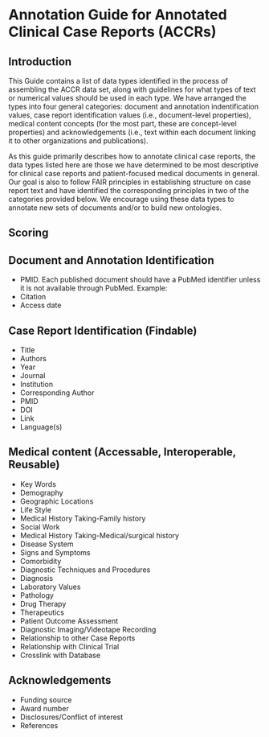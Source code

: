 # Annotation Guide for Annotated Clinical Case Reports (ACCRs)

## Introduction
This Guide contains a list of data types identified in the process of assembling the ACCR data set, along with guidelines for what types of text or numerical values should be used in each type. We have arranged the types into four general categories: document and annotation indentification values, case report identification values (i.e., document-level properties), medical content concepts (for the most part, these are concept-level properties) and acknowledgements (i.e., text within each document linking it to other organizations and publications). 

As this guide primarily describes how to annotate clinical case reports, the data types listed here are those we have determined to be most descriptive for clinical case reports and patient-focused medical documents in general. Our goal is also to follow FAIR principles in establishing structure on case report text and have identified the corresponding principles in two of the categories provided below. We encourage using these data types to annotate new sets of documents and/or to build new ontologies.

## Scoring

## Document and Annotation Identification
* PMID. Each published document should have a PubMed identifier unless it is not available through PubMed. Example: 
* Citation
* Access date

## Case Report Identification (Findable)
* Title
* Authors
* Year
* Journal
* Institution
* Corresponding Author
* PMID
* DOI
* Link
* Language(s)

## Medical content (Accessable, Interoperable, Reusable)
* Key Words
* Demography
* Geographic Locations 
* Life Style
* Medical History Taking-Family history
* Social Work
* Medical History Taking-Medical/surgical history
* Disease System
* Signs and Symptoms
* Comorbidity
* Diagnostic Techniques and Procedures
* Diagnosis
* Laboratory Values
* Pathology
* Drug Therapy
* Therapeutics
* Patient Outcome Assessment
* Diagnostic Imaging/Videotape Recording
* Relationship to other Case Reports
* Relationship with Clinical Trial
* Crosslink with Database

## Acknowledgements
* Funding source
* Award number
* Disclosures/Conflict of interest
* References

